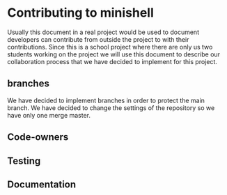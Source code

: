 # Contributing to minishell

Usually this document in a real project would be used to document developers can contribute from outside the project to with their contributions. Since this is a school project where there are only us two students working on the project we will use this document to describe our collaboration process that we have decided to implement for this project.


## branches

We have decided to implement branches in order to protect the main branch. We have decided to change the settings of the repository so we have only one merge master.

<!--TODOCS: ADD MORE INFO-->

## Code-owners

<!--TODOCS: ADD MORE INFO-->


## Testing


<!--TODOCS: ADD MORE INFO-->

## Documentation

<!--TODOCS: ADD MORE INFO-->
